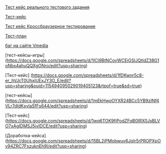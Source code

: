 [Тест кейс реального тестового задания](https://docs.google.com/spreadsheets/d/1bmFhWo4ykj1QD66EHs2xJElktsi7WpXZYiXWBdUv7-0/edit?usp=sharing)

[Тест-кейс](https://docs.google.com/spreadsheets/d/1l8GQk9UvXyVjXv-UiIeBeI0YGWby-JP0/edit?usp=sharing&ouid=115494095029019405123&rtpof=true&sd=true)

[Тест кейс Кроссбраузерное тестирование](https://docs.google.com/spreadsheets/d/1fDKwnr5c8-er_hVJcT0UhxjUExJY3O_E/edit?usp=sharing&ouid=115494095029019405123&rtpof=true&sd=true)

[Тест-план](https://docs.google.com/document/d/1QwebAROi1sevmYm-Ua_BNMnZ6hHpipb6/edit?usp=sharing&ouid=115494095029019405123&rtpof=true&sd=true)

[ баг на сайте Vmedia](https://drive.google.com/file/d/1Nfjg1p9ubd1J9zmdTMmO2SriyETKVO7C/view?usp=sharing)

[тест-кейсы-игры] (https://docs.google.com/spreadsheets/d/1lCi9BtNCovWCEjGSlJQtldZ38G1oNbx4ahuQQXgONro/edit?usp=sharing)

[Тест-кейс] (https://docs.google.com/spreadsheets/d/1fDKwnr5c8-er_hVJcT0UhxjUExJY3O_E/edit?usp=sharing&ouid=115494095029019405123&rtpof=true&sd=true)


[тест-кейсы] (https://docs.google.com/spreadsheets/d/1mEkHwoOYXR24BCc5YB9zINf4VLr7dldKsylaSfFs644/edit?usp=sharing)


[Тест-кейс] (https://docs.google.com/spreadsheets/d/1wq6TOK9fjPodZFqB0IRX0JsBLVO7xAgIDMSJ5ivIDCE/edit?usp=sharing)


[Доработка-кейса] (https://docs.google.com/spreadsheets/d/15BL2jPMobwuv6JqIr5rPROPXpOv94ZRC7FszuknEh9I/edit?usp=sharing)